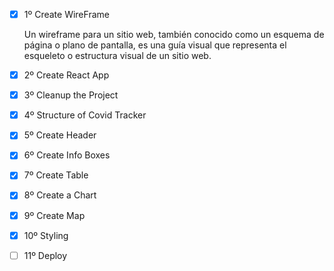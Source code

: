 - [X] 1º Create WireFrame
 
    Un wireframe para un sitio web, también conocido como un esquema de página o plano de pantalla, es una guía visual que representa el esqueleto o estructura visual de un sitio web.

- [x] 2º Create React App

- [X] 3º Cleanup the Project

- [X] 4º Structure of Covid Tracker

- [X] 5º Create Header

- [X] 6º Create Info Boxes 

- [X] 7º Create Table 

- [X] 8º Create a Chart

- [X] 9º Create Map

- [X] 10º Styling

- [ ] 11º Deploy

